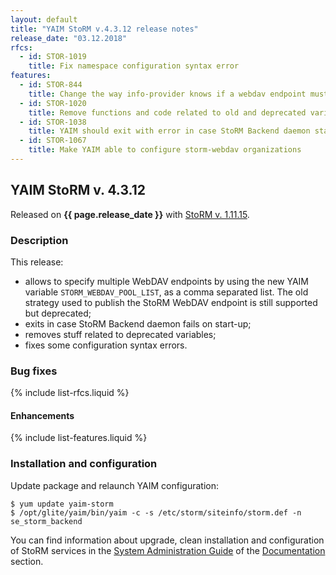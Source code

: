 ```yaml
---
layout: default
title: "YAIM StoRM v.4.3.12 release notes"
release_date: "03.12.2018"
rfcs:
  - id: STOR-1019
    title: Fix namespace configuration syntax error
features:
  - id: STOR-844
    title: Change the way info-provider knows if a webdav endpoint must be published
  - id: STOR-1020
    title: Remove functions and code related to old and deprecated variables
  - id: STOR-1038
    title: YAIM should exit with error in case StoRM Backend daemon start fails
  - id: STOR-1067
    title: Make YAIM able to configure storm-webdav organizations
---
```


## YAIM StoRM v. 4.3.12

Released on **{{ page.release_date }}** with [StoRM v. 1.11.15][release-notes].

### Description

This release:

- allows to specify multiple WebDAV endpoints by using the new YAIM variable
`STORM_WEBDAV_POOL_LIST`, as a comma separated list. The old strategy used to
publish the StoRM WebDAV endpoint is still supported but deprecated;
- exits in case StoRM Backend daemon fails on start-up;
- removes stuff related to deprecated variables;
- fixes some configuration syntax errors.

### Bug fixes

{% include list-rfcs.liquid %}

#### Enhancements

{% include list-features.liquid %}

### Installation and configuration

Update package and relaunch YAIM configuration:

    $ yum update yaim-storm
    $ /opt/glite/yaim/bin/yaim -c -s /etc/storm/siteinfo/storm.def -n se_storm_backend

You can find information about upgrade, clean installation and configuration of
StoRM services in the [System Administration Guide][storm-sysadmin-guide] of
the [Documentation][storm-documentation] section.

[release-notes]: {{site.baseurl}}/release-notes/StoRM-v1.11.15.html
[storm-documentation]: {{site.baseurl}}/documentation.html
[storm-sysadmin-guide]: {{site.baseurl}}/documentation/sysadmin-guide/1.11.15
